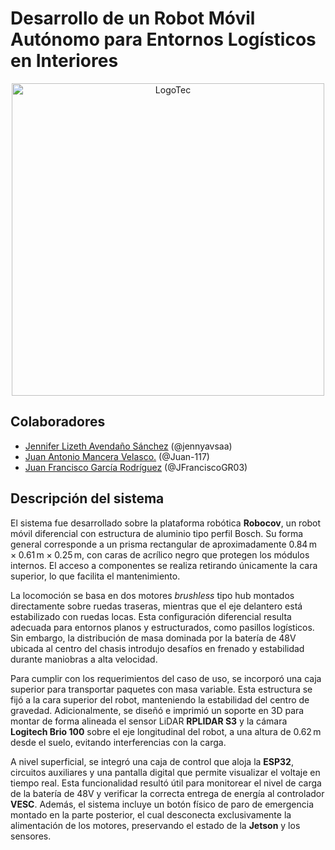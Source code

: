 # Desarrollo de un Robot Móvil Autónomo para Entornos Logísticos en Interiores

<p align="center">
  <img src="https://javier.rodriguez.org.mx/itesm/2014/tecnologico-de-monterrey-blue.png" alt="LogoTec" width="500"/>
</p>

## Colaboradores

- [Jennifer Lizeth Avendaño Sánchez](https://github.com/jennyavsaa) (@jennyavsaa)
- [Juan Antonio Mancera Velasco.](https://github.com/Juan-117) (@Juan-117)
- [Juan Francisco García Rodríguez](https://github.com/JFranciscoGR03) (@JFranciscoGR03)

## Descripción del sistema

El sistema fue desarrollado sobre la plataforma robótica **Robocov**, un robot móvil diferencial con estructura de aluminio tipo perfil Bosch. Su forma general corresponde a un prisma rectangular de aproximadamente $0.84\,\text{m} \times 0.61\,\text{m} \times 0.25\,\text{m}$, con caras de acrílico negro que protegen los módulos internos. El acceso a componentes se realiza retirando únicamente la cara superior, lo que facilita el mantenimiento.

La locomoción se basa en dos motores *brushless* tipo hub montados directamente sobre ruedas traseras, mientras que el eje delantero está estabilizado con ruedas locas. Esta configuración diferencial resulta adecuada para entornos planos y estructurados, como pasillos logísticos. Sin embargo, la distribución de masa dominada por la batería de 48V ubicada al centro del chasis introdujo desafíos en frenado y estabilidad durante maniobras a alta velocidad.

Para cumplir con los requerimientos del caso de uso, se incorporó una caja superior para transportar paquetes con masa variable. Esta estructura se fijó a la cara superior del robot, manteniendo la estabilidad del centro de gravedad. Adicionalmente, se diseñó e imprimió un soporte en 3D para montar de forma alineada el sensor LiDAR **RPLIDAR S3** y la cámara **Logitech Brio 100** sobre el eje longitudinal del robot, a una altura de $0.62\,\text{m}$ desde el suelo, evitando interferencias con la carga.

A nivel superficial, se integró una caja de control que aloja la **ESP32**, circuitos auxiliares y una pantalla digital que permite visualizar el voltaje en tiempo real. Esta funcionalidad resultó útil para monitorear el nivel de carga de la batería de 48V y verificar la correcta entrega de energía al controlador **VESC**. Además, el sistema incluye un botón físico de paro de emergencia montado en la parte posterior, el cual desconecta exclusivamente la alimentación de los motores, preservando el estado de la **Jetson** y los sensores.

